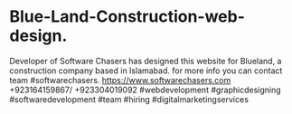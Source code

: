 # Blue-Land-Construction-web-design.
Developer of Software Chasers has designed this website for Blueland, a construction company based in Islamabad.  for more info you can contact team #softwarechasers. https://www.softwarechasers.com 
+923164159867/ +923304019092 
#webdevelopment #graphicdesigning #softwaredevelopment #team #hiring #digitalmarketingservices
